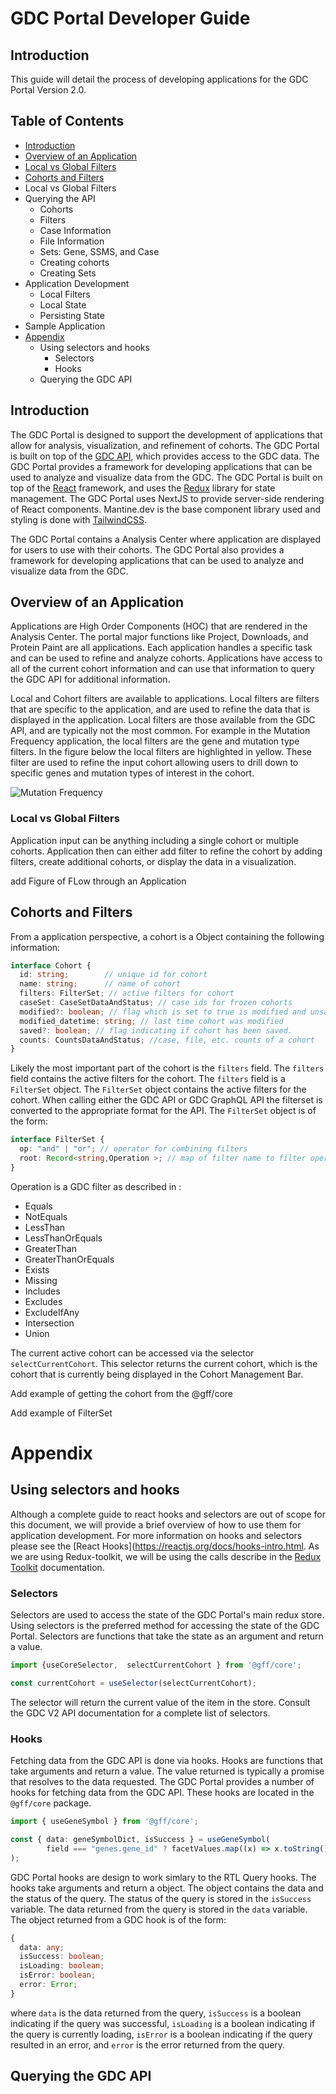 # GDC Portal Developer Guide

## Introduction

This guide will detail the process of developing applications for the GDC Portal Version 2.0.

## Table of Contents

- [Introduction](#introduction)
- [Overview of an Application](#overview-of-an-application)
- [Local vs Global Filters](#local-vs-global-filters)
- [Cohorts and Filters](#cohorts-and-filters)
- Local vs Global Filters
- Querying the API
  - Cohorts
  - Filters
  - Case Information
  - File Information
  - Sets: Gene, SSMS, and Case
  - Creating cohorts
  - Creating Sets
- Application Development
  - Local Filters
  - Local State
  - Persisting State
- Sample Application
- [Appendix](#appendix)
  - Using selectors and hooks
    - Selectors
    - Hooks
  - Querying the GDC API

## Introduction

The GDC Portal is designed to support the development of applications that allow for analysis, visualization,
and refinement of cohorts. The GDC Portal is built on top of the [GDC API](https://docs.gdc.cancer.gov/API/Users_Guide/Getting_Started/),
which provides access to the GDC data. The GDC Portal provides a framework for developing applications that
can be used to analyze and visualize data from the GDC. The GDC Portal is built on top of the [React](https://reactjs.org/)
framework, and uses the [Redux](https://redux.js.org/) library for state management. The GDC Portal uses
NextJS to provide server-side rendering of React components. Mantine.dev is the base component library used
and styling is done with [TailwindCSS](https://tailwindcss.com/).

The GDC Portal contains a Analysis Center where application are displayed for users to use with their cohorts.
The GDC Portal also provides a framework for developing applications that can be used to analyze and visualize data from the GDC.

## Overview of an Application

Applications are High Order Components (HOC) that are rendered in the Analysis Center. The portal major functions
like Project, Downloads, and Protein Paint are all applications. Each application handles a specific task and can be used to 
refine and analyze cohorts. Applications have access to all of the current cohort information and can use that information
to query the GDC API for additional information. 

Local and Cohort filters are available to applications. Local filters are filters that are specific to the application, and 
are used to refine the data that is displayed in the application. Local filters are those available from the GDC API, and are typically not the
most common. For example in the Mutation Frequency application, the local filters are the gene and mutation type filters. In the figure
below the local filters are highlighted in yellow. These filter are used to refine the input cohort allowing users to 
drill down to specific genes and mutation types of interest in the cohort.

![Mutation Frequency](./images/mutation_frequency.png)

### Local vs Global Filters

Application input can be anything including a single cohort or multiple cohorts. Application then can either add filter 
to refine the cohort by adding filters, create additional cohorts, or display the data in a visualization.



add Figure of FLow through an Application


## Cohorts and Filters

From a application perspective, a cohort is a Object containing the following information:
```typescript
interface Cohort {
  id: string;        // unique id for cohort
  name: string;      // name of cohort
  filters: FilterSet; // active filters for cohort
  caseSet: CaseSetDataAndStatus; // case ids for frozen cohorts
  modified?: boolean; // flag which is set to true is modified and unsaved
  modified_datetime: string; // last time cohort was modified
  saved?: boolean; // flag indicating if cohort has been saved.
  counts: CountsDataAndStatus; //case, file, etc. counts of a cohort
}
```

Likely the most important part of the cohort is the `filters` field. The `filters` field contains the active filters for the cohort.
The `filters` field is a `FilterSet` object. The `FilterSet` object contains the active filters for the cohort. When calling either the
GDC API or GDC GraphQL API the filterset is converted to the appropriate format for the API. The `FilterSet` object is of the form:

```typescript
interface FilterSet {
  op: "and" | "or"; // operator for combining filters
  root: Record<string,Operation >; // map of filter name to filter operation
}
```
Operation is a GDC filter as described in [](https://docs.gdc.cancer.gov/API/Users_Guide/Search_and_Retrieval/#filters-specifying-the-query) :
* Equals
* NotEquals
* LessThan
* LessThanOrEquals
* GreaterThan
* GreaterThanOrEquals
* Exists
* Missing
* Includes
* Excludes
* ExcludeIfAny
* Intersection
* Union


The current active cohort can be accessed via the selector `selectCurrentCohort`. This selector returns the current cohort,
which is the cohort that is currently being displayed in the Cohort Management Bar. 

Add example of getting the cohort from the @gff/core

Add example of FilterSet

# Appendix

## Using selectors and hooks

Although a complete guide to react hooks and selectors are out of scope for this document, we will provide a brief overview 
of how to use them for application development. For more information on hooks and selectors please see the 
[React Hooks](https://reactjs.org/docs/hooks-intro.html. As we are using Redux-toolkit, we will be using the calls 
describe in the [Redux Toolkit](https://redux-toolkit.js.org/tutorials/typescript) documentation.

### Selectors

Selectors are used to access the state of the GDC Portal's main redux store. Using selectors is the preferred method for
accessing the state of the GDC Portal. Selectors are functions that take the state as an argument and return a value.

```typescript
import {useCoreSelector,  selectCurrentCohort } from '@gff/core';

const currentCohort = useSelector(selectCurrentCohort);
```

The selector will return the current value of the item in the store. Consult the GDC V2 API documentation for a complete
list of selectors.

### Hooks

Fetching data from the GDC API is done via hooks. Hooks are functions that take arguments and return a value. The value
returned is typically a promise that resolves to the data requested. The GDC Portal provides a number of hooks for
fetching data from the GDC API. These hooks are located in the `@gff/core` package. 

```typescript
import { useGeneSymbol } from '@gff/core';

const { data: geneSymbolDict, isSuccess } = useGeneSymbol(
        field === "genes.gene_id" ? facetValues.map((x) => x.toString()) : [],
);
```

GDC Portal hooks are design to work simlary to the RTL Query hooks. The hooks take arguments and return a object.
The object contains the data and the status of the query. The status of the query is stored in the `isSuccess` variable.
The data returned from the query is stored in the `data` variable. The object returned from a GDC hook is of the form:

```typescript
{
  data: any;
  isSuccess: boolean;
  isLoading: boolean;
  isError: boolean;
  error: Error;
}
```

where `data` is the data returned from the query, `isSuccess` is a boolean indicating if the query was successful, `isLoading`
is a boolean indicating if the query is currently loading, `isError` is a boolean indicating if the query resulted in an error,
and `error` is the error returned from the query.

## Querying the GDC API
